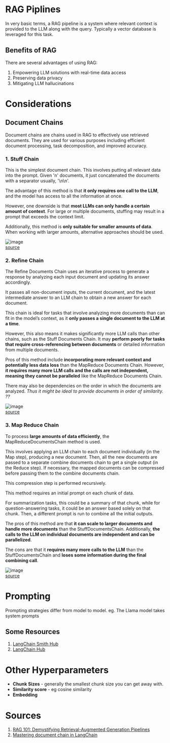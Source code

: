 # RAG Piplines

In very basic terms, a RAG pipeline is a system where relevant context is provided to the LLM along with the query. Typically a vector database is leveraged for this task. 

## Benefits of RAG

There are several advantages of using RAG:

1. Empowering LLM solutions with real-time data access
2. Preserving data privacy		
3. Mitigating LLM hallucinations		

# Considerations

## Document Chains
Document chains are chains used in RAG to effectively use retrieved documents. They are used for various purposes including efficient document processing, task decomposition, and improved accuracy.

### 1. Stuff Chain
This is the simplest document chain. This involves putting all relevant data into the prompt. Given 'n' documents, it just concatenated the documents with a separator usually, '\n\n'.

The advantage of this method is that **it only requires one call to the LLM**, and the model has access to all the information at once.

However, one downside is that **most LLMs can only handle a certain amount of context**. For large or multiple documents, stuffing may result in a prompt that exceeds the context limit.

Additionally, this method is **only suitable for smaller amounts of data**. When working with larger amounts, alternative approaches should be used.

![image](https://github.com/arjbingly/Capstone_5/assets/54805765/0b2bd6fa-4254-43ba-aa15-922a0f6ee8f0)  
[source](https://readmedium.com/en/https:/ogre51.medium.com/types-of-chains-in-langchain-823c8878c2e9)

### 2. Refine Chain
The Refine Documents Chain uses an iterative process to generate a response by analyzing each input document and updating its answer accordingly.

It passes all non-document inputs, the current document, and the latest intermediate answer to an LLM chain to obtain a new answer for each document.

This chain is ideal for tasks that involve analyzing more documents than can fit in the model’s context, as it **only passes a single document to the LLM at a time**.

However, this also means it makes significantly more LLM calls than other chains, such as the Stuff Documents Chain. It may **perform poorly for tasks that require cross-referencing between documents** or detailed information from multiple documents.

Pros of this method include **incorporating more relevant context and potentially less data loss** than the MapReduce Documents Chain. However, **it requires many more LLM calls and the calls are not independent, meaning they cannot be paralleled** like the MapReduce Documents Chain.

There may also be dependencies on the order in which the documents are analyzed. *Thus it might be ideal to provide documents in order of similarity. ??*

![image](https://github.com/arjbingly/Capstone_5/assets/54805765/bba655c5-954b-4a68-9317-3e272c7a543b)  
[source](https://readmedium.com/en/https:/ogre51.medium.com/types-of-chains-in-langchain-823c8878c2e9)

### 3. Map Reduce Chain
To process **large amounts of data efficiently**, the MapReduceDocumentsChain method is used.

This involves applying an LLM chain to each document individually (in the Map step), producing a new document. Then, all the new documents are passed to a separate combine documents chain to get a single output (in the Reduce step). If necessary, the mapped documents can be compressed before passing them to the combine documents chain.

This compression step is performed recursively.

This method requires an initial prompt on each chunk of data.

For summarization tasks, this could be a summary of that chunk, while for question-answering tasks, it could be an answer based solely on that chunk. Then, a different prompt is run to combine all the initial outputs.

The pros of this method are that **it can scale to larger documents and handle more documents** than the StuffDocumentsChain. Additionally, **the calls to the LLM on individual documents are independent and can be parallelized**.

The cons are that it **requires many more calls to the LLM** than the StuffDocumentsChain and **loses some information during the final combining call**.

![image](https://github.com/arjbingly/Capstone_5/assets/54805765/664c9a11-1d9a-4d85-8945-a43ee150708c)  
[source](https://readmedium.com/en/https:/ogre51.medium.com/types-of-chains-in-langchain-823c8878c2e9)

# Prompting
Prompting strategies differ from model to model. 
eg. The Llama model takes system prompts

## Some Resources

1. [LangChain Smith Hub](https://smith.langchain.com)
2. [LangChain Hub](https://github.com/hwchase17/langchain-hub)

# Other Hyperparameters

- **Chunk Sizes** - generally the smallest chunk size you can get away with.
- **Similarity score** - eg cosine similarity
- **Embedding**

# Sources 
1. [RAG 101: Demystifying Retrieval-Augmented Generation Pipelines](https://developer.nvidia.com/blog/rag-101-demystifying-retrieval-augmented-generation-pipelines/)
2. [Mastering document chain in LangChain](https://www.comet.com/site/blog/mastering-document-chains-in-langchain/)
